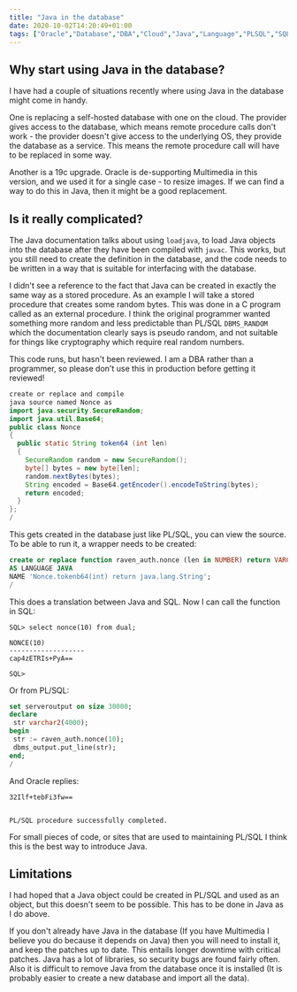 ```yaml
---
title: "Java in the database"
date: 2020-10-02T14:20:49+01:00
tags: ["Oracle","Database","DBA","Cloud","Java","Language","PLSQL","SQL"]
---
```


## Why start using Java in the database?

I have had a couple of situations recently where using
Java in the database might come in handy. 

One is replacing a self-hosted database with one on the cloud. The provider
gives access to the database, which means remote procedure calls don't
work - the provider doesn't give access to the underlying OS, they provide
the database as a service. This means the remote procedure call will have
to be replaced in some way.

Another is a 19c upgrade. Oracle is de-supporting Multimedia in this version,
and we used it for a single case - to resize images. If we can find a way to
do this in Java, then it might be a good replacement.

## Is it really complicated?
The Java documentation talks about using `loadjava`, to load Java objects into
the database after they have been compiled with `javac`. This works, but you
still need to create the definition in the database, and the code needs to
be written in a way that is suitable for interfacing with the database.

I didn't see a reference to the fact that Java can be
created in exactly the same way as a stored procedure. As an example I will
take a stored procedure that creates some
random bytes. This was done in a C program called as an external procedure.
I think the original programmer
wanted something more random and less predictable than PL/SQL `DBMS_RANDOM`
which the documentation clearly says is pseudo random, and not suitable
for things like
cryptography which require real random numbers.

This code runs, but hasn't been reviewed. I am a DBA rather than a programmer,
so please don't use this in production before getting it reviewed!

```java
create or replace and compile
java source named Nonce as
import java.security.SecureRandom;
import java.util.Base64;
public class Nonce
{
  public static String token64 (int len)
  {
    SecureRandom random = new SecureRandom();
    byte[] bytes = new byte[len];
    random.nextBytes(bytes);
    String encoded = Base64.getEncoder().encodeToString(bytes);
    return encoded;
  }
};
/
```

This gets created in the database just like PL/SQL, you can view the source.
To be able to run it, a wrapper needs to be created:

```sql
create or replace function raven_auth.nonce (len in NUMBER) return VARCHAR2
AS LANGUAGE JAVA
NAME 'Nonce.tokenb64(int) return java.lang.String';
/
```

This does a translation between Java and SQL. Now I can call the function in SQL:

```console
SQL> select nonce(10) from dual;

NONCE(10)
-------------------
cap4zETRIs+PyA==

SQL> 
```

Or from PL/SQL:

```sql
set serveroutput on size 30000;
declare
 str varchar2(4000);
begin
 str := raven_auth.nonce(10);
 dbms_output.put_line(str);
end;
/
```
And Oracle replies:

```console
32Ilf+tebFi3fw==


PL/SQL procedure successfully completed.
```

For small pieces of code, or sites that are used to maintaining PL/SQL I think this is
the best way to introduce Java.

## Limitations

I had hoped that a Java object could be created in PL/SQL and used as an object,
but this doesn't seem to be possible. This has to be done in Java as I do above.

If you don't already have Java in the database (If you have Multimedia I believe you
do because it depends on Java) then you will need to install it, and keep the
patches up to date. This entails longer downtime
with critical patches. Java has a lot of libraries, so security bugs are found fairly
often. Also it is difficult to remove Java from the database once
it is installed (It is probably easier to create a new database and import all the data).
